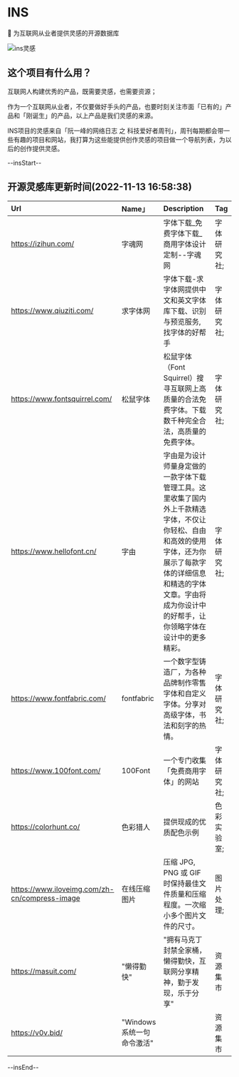 # INS

🍭 为互联网从业者提供灵感的开源数据库

![ins灵感](https://raw.githubusercontent.com/zhaoolee/ins/master/media/ins.png)

## 这个项目有什么用？

互联网人构建优秀的产品，既需要灵感，也需要资源；

作为一个互联网从业者，不仅要做好手头的产品，也要时刻关注市面「已有的」产品和「刚诞生」的产品，以上产品是我们灵感的来源。

INS项目的灵感来自「阮一峰的网络日志 之 科技爱好者周刊」，周刊每期都会带一些有趣的项目和网站，我打算为这些能提供创作灵感的项目做一个导航列表，为以后的创作提供灵感。


--insStart--

## 开源灵感库更新时间(2022-11-13 16:58:38)

| Url                                           | Name」             |  Description                                                                                                    |  Tag   |
|:----------------------------------------------|:------------------|:----------------------------------------------------------------------------------------------------------------|:-------|
| https://izihun.com/                           | 字魂网               | 字体下载_免费字体下载_商用字体设计定制--字魂网                                                                                       | 字体研究社; |
| https://www.qiuziti.com/                      | 求字体网              | 字体下载-求字体网提供中文和英文字体库下载、识别与预览服务,找字体的好帮手                                                                           | 字体研究社; |
| https://www.fontsquirrel.com/                 | 松鼠字体              | 松鼠字体（Font Squirrel）搜寻互联网上高质量的合法免费字体。下载数千种完全合法，高质量的免费字体。                                                         | 字体研究社; |
| https://www.hellofont.cn/                     | 字由                | 字由是为设计师量身定做的一款字体下载管理工具。这里收集了国内外上千款精选字体，不仅让你轻松、自由和高效的使用字体，还为你展示了每款字体的详细信息和精选的字体文章。字由将成为你设计中的好帮手，让你领略字体在设计中的更多精彩。 | 字体研究社; |
| https://www.fontfabric.com/                   | fontfabric        | 一个数字型铸造厂，为各种品牌制作零售字体和自定义字体。分享对高级字体，书法和刻字的热情。                                                                    | 字体研究社; |
| https://www.100font.com/                      | 100Font           | 一个专门收集「免费商用字体」的网站                                                                                               | 字体研究社; |
| https://colorhunt.co/                         | 色彩猎人              | 提供现成的优质配色示例                                                                                                     | 色彩实验室; |
| https://www.iloveimg.com/zh-cn/compress-image | 在线压缩图片            | 压缩 JPG, PNG 或 GIF时保持最佳文件质量和压缩程度。一次缩小多个图片文件的尺寸。                                                                  | 图片处理;  |
| https://masuit.com/                           | "懒得勤快"            | "拥有马克丁封禁全家桶，懒得勤快，互联网分享精神，勤于发现，乐于分享"                                                                             | 资源集市   |
| https://v0v.bid/                              | "Windows系统一句命令激活" |                                                                                                                 | 资源集市   |

--insEnd--